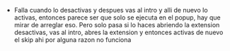 - Falla cuando lo desactivas y despues vas al intro y alli de nuevo lo activas, entonces parece ser que solo se ejecuta en el popup, hay que mirar de arreglar eso. Pero solo pasa si lo haces abriendo la extension desactivas, vas al intro, abres la extension y entonces activas de nuevo el skip ahi por alguna razon no funciona
